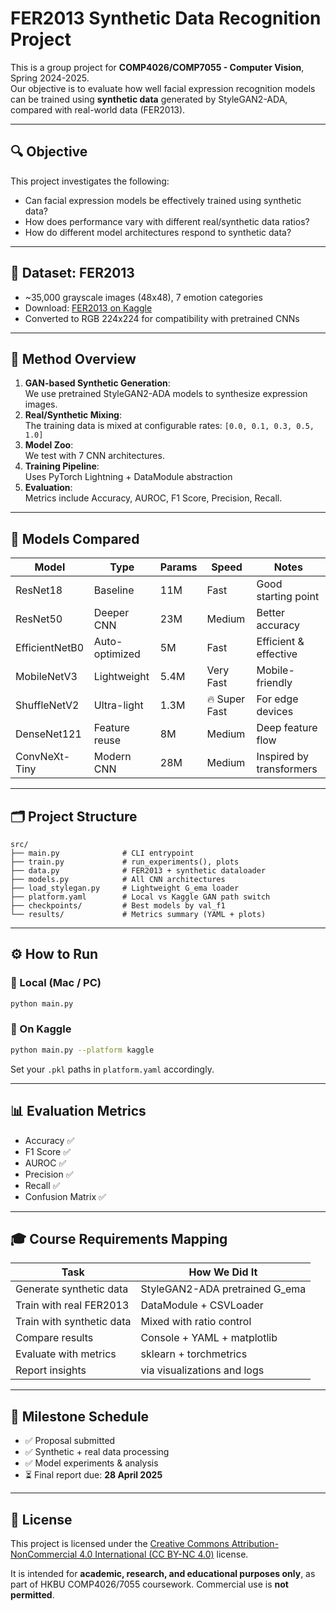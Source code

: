 # FER2013 Synthetic Data Recognition Project

This is a group project for **COMP4026/COMP7055 - Computer Vision**, Spring 2024-2025.  
Our objective is to evaluate how well facial expression recognition models can be trained using **synthetic data** generated by StyleGAN2-ADA, compared with real-world data (FER2013).

---

## 🔍 Objective

This project investigates the following:

- Can facial expression models be effectively trained using synthetic data?
- How does performance vary with different real/synthetic data ratios?
- How do different model architectures respond to synthetic data?

---

## 🧱 Dataset: FER2013

- ~35,000 grayscale images (48x48), 7 emotion categories
- Download: [FER2013 on Kaggle](https://www.kaggle.com/datasets/msambare/fer2013)
- Converted to RGB 224x224 for compatibility with pretrained CNNs

---

## 🧠 Method Overview

1. **GAN-based Synthetic Generation**:  
   We use pretrained StyleGAN2-ADA models to synthesize expression images.
2. **Real/Synthetic Mixing**:  
   The training data is mixed at configurable rates: `[0.0, 0.1, 0.3, 0.5, 1.0]`
3. **Model Zoo**:  
   We test with 7 CNN architectures.
4. **Training Pipeline**:  
   Uses PyTorch Lightning + DataModule abstraction
5. **Evaluation**:  
   Metrics include Accuracy, AUROC, F1 Score, Precision, Recall.

---

## 🧪 Models Compared

| Model | Type | Params | Speed | Notes |
|-------|------|--------|-------|-------|
| ResNet18 | Baseline | 11M | Fast | Good starting point |
| ResNet50 | Deeper CNN | 23M | Medium | Better accuracy |
| EfficientNetB0 | Auto-optimized | 5M | Fast | Efficient & effective |
| MobileNetV3 | Lightweight | 5.4M | Very Fast | Mobile-friendly |
| ShuffleNetV2 | Ultra-light | 1.3M | 🔥 Super Fast | For edge devices |
| DenseNet121 | Feature reuse | 8M | Medium | Deep feature flow |
| ConvNeXt-Tiny | Modern CNN | 28M | Medium | Inspired by transformers |

---

## 🗂 Project Structure

```
src/
├── main.py              # CLI entrypoint
├── train.py             # run_experiments(), plots
├── data.py              # FER2013 + synthetic dataloader
├── models.py            # All CNN architectures
├── load_stylegan.py     # Lightweight G_ema loader
├── platform.yaml        # Local vs Kaggle GAN path switch
├── checkpoints/         # Best models by val_f1
└── results/             # Metrics summary (YAML + plots)
```

---

## ⚙️ How to Run

### 🔁 Local (Mac / PC)

```bash
python main.py
```

### 🧪 On Kaggle

```bash
python main.py --platform kaggle
```

Set your `.pkl` paths in `platform.yaml` accordingly.

---

## 📊 Evaluation Metrics

- Accuracy ✅
- F1 Score ✅
- AUROC ✅
- Precision ✅
- Recall ✅
- Confusion Matrix ✅

---

## 🎓 Course Requirements Mapping

| Task | How We Did It |
|------|----------------|
| Generate synthetic data | StyleGAN2-ADA pretrained G_ema |
| Train with real FER2013 | DataModule + CSVLoader |
| Train with synthetic data | Mixed with ratio control |
| Compare results | Console + YAML + matplotlib |
| Evaluate with metrics | sklearn + torchmetrics |
| Report insights | via visualizations and logs |

---

## 📅 Milestone Schedule

- ✅ Proposal submitted
- ✅ Synthetic + real data processing
- ✅ Model experiments & analysis
- ⏳ Final report due: **28 April 2025**

---

## 📜 License

This project is licensed under the [Creative Commons Attribution-NonCommercial 4.0 International (CC BY-NC 4.0)](https://creativecommons.org/licenses/by-nc/4.0/) license.

It is intended for **academic, research, and educational purposes only**, as part of HKBU COMP4026/7055 coursework.
Commercial use is **not permitted**.


